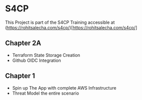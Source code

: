 # S4CP 

This Project is part of the S4CP Training accessible at (https://rohitsalecha.com/s4cp/)[https://rohitsalecha.com/s4cp/]

## Chapter 2A

- Terraform State Storage Creation
- Github OIDC Integration

## Chapter 1

- Spin up The App with complete AWS Infrastructure
- Threat Model the entire scenario